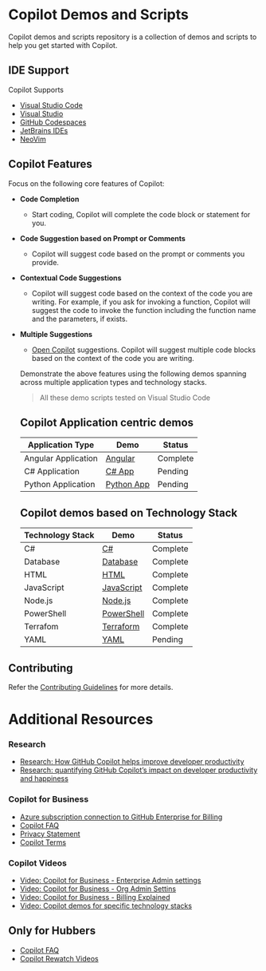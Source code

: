 # Copilot Demos and Scripts

Copilot demos and scripts repository is a collection of demos and scripts to help you get started with Copilot. 

## IDE Support
Copilot Supports 
- [Visual Studio Code](https://docs.github.com/en/copilot/getting-started-with-github-copilot/getting-started-with-github-copilot-in-visual-studio-code)
- [Visual Studio](https://docs.github.com/en/copilot/getting-started-with-github-copilot/getting-started-with-github-copilot-in-visual-studio)
- [GitHub Codespaces](https://docs.github.com/en/codespaces)
- [JetBrains IDEs](https://docs.github.com/en/copilot/getting-started-with-github-copilot/getting-started-with-github-copilot-in-a-jetbrains-ide)
- [NeoVim](https://docs.github.com/en/copilot/getting-started-with-github-copilot/getting-started-with-github-copilot-in-neovim)


## Copilot Features
Focus on the following core features of Copilot:

- **Code Completion**   
    - Start coding, Copilot will complete the code block or statement for you.
- **Code Suggestion based on Prompt or Comments**    
    - Copilot will suggest code based on the prompt or comments you provide.
- **Contextual Code Suggestions** 
    - Copilot will suggest code based on the context of the code you are writing. For example, if you ask for invoking a function, Copilot will suggest the code to invoke the function including the function name and the parameters, if exists.
- **Multiple Suggestions**
    - [Open Copilot]((https://docs.github.com/en/copilot/getting-started-with-github-copilot/getting-started-with-github-copilot-in-visual-studio-code#seeing-multiple-suggestions-in-a-new-tab)) suggestions. Copilot will suggest multiple code blocks based on the context of the code you are writing.


    Demonstrate the above features using the following demos spanning across multiple application types and technology stacks.

    > All these demo scripts tested on Visual Studio Code

    ## Copilot Application centric demos


    Application Type | Demo | Status
    -----------------|------ | ------
    Angular Application | [Angular](./App-demos/Angular-app/SalesApp/README.md) | Complete
    C# Application | [C# App](./App-demos/C-sharp-app/README.md) | Pending
    Python Application | [Python App](./App-demos/python-app/README.md) | Pending



    ## Copilot demos based on Technology Stack

    Technology Stack | Demo | Status
    -----------------|------ | ------
    C# | [C#](./Technology-demos/c-sharp/README.md) | Complete
    Database | [Database](./Technology-demos/database-TSQL/README.md) | Complete
    HTML | [HTML](./Technology-demos/html-css/README.md) | Complete
    JavaScript | [JavaScript](./Technology-demos/JavaScript/README.md) | Complete
    Node.js | [Node.js](./Technology-demos/node-sample/README.md) | Complete
    PowerShell | [PowerShell](./Technology-demos/ps-sample/README.md) | Complete
    Terrafom | [Terraform](./Technology-demos/Terraform/README.md) | Complete
    YAML | [YAML](./Technology-demos/yaml-demos/README.md) | Pending

## Contributing
Refer the [Contributing Guidelines](CONTRIBUTING.md) for more details.

# Additional Resources

### Research
- [Research: How GitHub Copilot helps improve developer productivity](https://github.blog/2022-07-14-research-how-github-copilot-helps-improve-developer-productivity/)
- [Research: quantifying GitHub Copilot’s impact on developer productivity and happiness](https://github.blog/2022-09-07-research-quantifying-github-copilots-impact-on-developer-productivity-and-happiness/)

### Copilot for Business
- [Azure subscription connection to GitHub Enterprise for Billing](https://docs.github.com/en/enterprise-cloud@latest/billing/managing-billing-for-your-github-account/connecting-an-azure-subscription-to-your-enterprise#connecting-your-azure-subscription-to-your-enterprise-account)
- [Copilot FAQ](https://github.com/features/copilot#:~:text=Frequently%20asked%C2%A0questions)
- [Privacy Statement](https://docs.github.com/en/site-policy/privacy-policies/github-copilot-for-business-privacy-statement)
- [Copilot Terms](https://github.com/customer-terms/github-copilot-product-specific-terms)


### Copilot Videos
- [Video: Copilot for Business - Enterprise Admin settings](https://www.youtube.com/watch?v=sROaNzKK2jk&list=PL0lo9MOBetEGt1PiOOFFveioaDPWI3MFt&index=2)
- [Video: Copilot for Business - Org Admin Settins](https://www.youtube.com/watch?v=wyN5F6Cizr4&list=PL0lo9MOBetEGt1PiOOFFveioaDPWI3MFt&index=1)
- [Video: Copilot for Business - Billing Explained](https://www.youtube.com/watch?v=sFpSH8jikSA&list=PL0lo9MOBetEGt1PiOOFFveioaDPWI3MFt&index=3)
- [Video: Copilot demos for specific technology stacks](https://www.youtube.com/playlist?list=PLIPPtc5KlYDPDBmDjBCDJt-5Zcdq3tG86)



## Only for Hubbers
- [Copilot FAQ](https://docs.google.com/document/d/1TS3GYcPv3iTnjSkdEriaMbhwlAMtappe7w_Au5Bqego/edit#heading=h.90vmyr42redx)
- [Copilot Rewatch Videos](https://github.rewatch.com/collection/1125/copilot)

